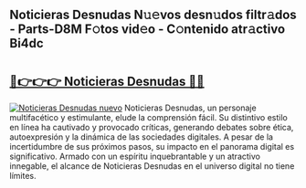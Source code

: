 ## Noticieras Desnudas N𝚞𝚎vos desn𝚞dos filtr𝚊dos - Parts-D8M F𝚘tos vid𝚎o - C𝚘ntenido atr𝚊ctivo Bi4dc

# <h2><a href="http://mb72alk.tromn.icu/?c=Noticieras+Desnudas">🔗👉👉👉 Noticieras Desnudas 🔗🔗</a></h2>

[![Noticieras Desnudas nuevo](https://i.imgur.com/pEAQMta.gif)](http://mb72alk.tromn.icu/?c=Noticieras+Desnudas)
Noticieras Desnudas, un personaje multifacético y estimulante, elude la comprensión fácil. Su distintivo estilo en línea ha cautivado y provocado críticas, generando debates sobre ética, autoexpresión y la dinámica de las sociedades digitales. A pesar de la incertidumbre de sus próximos pasos, su impacto en el panorama digital es significativo. Armado con un espíritu inquebrantable y un atractivo innegable, el alcance de Noticieras Desnudas en el universo digital no tiene límites.
